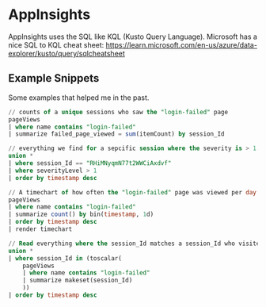 # AppInsights

AppInsights uses the SQL like KQL (Kusto Query Language). Microsoft has a nice SQL to KQL cheat sheet: https://learn.microsoft.com/en-us/azure/data-explorer/kusto/query/sqlcheatsheet

## Example Snippets

Some examples that helped me in the past.

```sql
// counts of a unique sessions who saw the "login-failed" page
pageViews 
| where name contains "login-failed"
| summarize failed_page_viewed = sum(itemCount) by session_Id
```

```sql
// everything we find for a sepcific session where the severity is > 1
union *
| where session_Id == "RHiMNyqmN77t2WWCiAxdvf"
| where severityLevel > 1
| order by timestamp desc 
```

```sql
// A timechart of how often the "login-failed" page was viewed per day
pageViews 
| where name contains "login-failed"
| summarize count() by bin(timestamp, 1d) 
| order by timestamp desc 
| render timechart  
```

```sql
// Read everything where the session_Id matches a session_Id who visited the "login-failed" page
union *
| where session_Id in (toscalar(
    pageViews
    | where name contains "login-failed"
    | summarize makeset(session_Id)
    ))
| order by timestamp desc 
```
